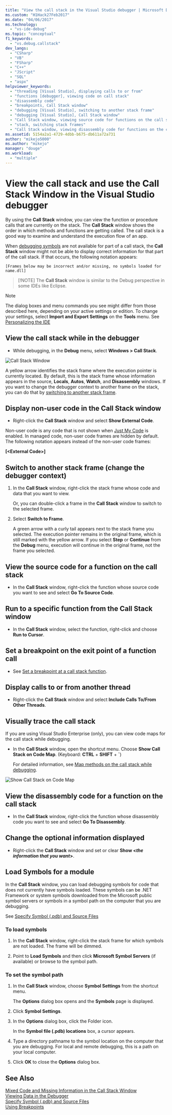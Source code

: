 ```yaml
---
title: "View the call stack in the Visual Studio debugger | Microsoft Docs"
ms.custom: "H1Hack27Feb2017"
ms.date: "04/06/2017"
ms.technology: 
  - "vs-ide-debug"
ms.topic: "conceptual"
f1_keywords: 
  - "vs.debug.callstack"
dev_langs: 
  - "CSharp"
  - "VB"
  - "FSharp"
  - "C++"
  - "JScript"
  - "SQL"
  - "aspx"
helpviewer_keywords: 
  - "threading [Visual Studio], displaying calls to or from"
  - "functions [debugger], viewing code on call stack"
  - "disassembly code"
  - "breakpoints, Call Stack window"
  - "debugging [Visual Studio], switching to another stack frame"
  - "debugging [Visual Studio], Call Stack window"
  - "Call Stack window, viewing source code for functions on the call stack"
  - "stack, switching stack frames"
  - "Call Stack window, viewing disassembly code for functions on the call stack"
ms.assetid: 5154a2a1-4729-4dbb-b675-db611a72a731
author: "mikejo5000"
ms.author: "mikejo"
manager: "douge"
ms.workload: 
  - "multiple"
---
```

# View the call stack and use the Call Stack Window in the Visual Studio debugger

By using the **Call Stack** window, you can view the function or procedure calls that are currently on the stack. The **Call Stack** window shows the order in which methods and functions are getting called. The call stack is a good way to examine and understand the execution flow of an app.
  
When [debugging symbols](#bkmk_symbols) are not available for part of a call stack, the **Call Stack** window might not be able to display correct information for that part of the call stack. If that occurs, the following notation appears:  
  
`[Frames below may be incorrect and/or missing, no symbols loaded for name.dll]`

>  [!NOTE]
> The **Call Stack** window is similar to the Debug perspective in some IDEs like Eclipse. 

> [!NOTE]
>  The dialog boxes and menu commands you see might differ from those described here, depending on your active settings or edition. To change your settings, select **Import and Export Settings** on the **Tools** menu.  See [Personalizing the IDE](../ide/personalizing-the-visual-studio-ide.md)
  
## View the call stack while in the debugger 
  
-   While debugging, in the **Debug** menu, select **Windows > Call Stack**.

 ![Call Stack Window](../debugger/media/dbg_basics_callstack_window.png "CallStackWindow")

A yellow arrow identifies the stack frame where the execution pointer is currently located. By default, this is the stack frame whose information appears in the source, **Locals**, **Autos**, **Watch**, and **Disassembly** windows. If you want to change the debugger context to another frame on the stack, you can do that by [switching to another stack frame](#bkmk_switch).   
  
## Display non-user code in the Call Stack window  
  
-   Right-click the **Call Stack** window and select **Show External Code**.

Non-user code is any code that is not shown when [Just My Code](../debugger/just-my-code.md) is enabled. In managed code, non-user code frames are hidden by default. The following notation appears instead of the non-user code frames:  
  
**[\<External Code>]**  
  
## <a name="bkmk_switch"></a> Switch to another stack frame (change the debugger context)
  
1.  In the **Call Stack** window, right-click the stack frame whose code and data that you want to view.

    Or, you can double-click a frame in the **Call Stack** window to switch to the selected frame. 
  
2.  Select **Switch to Frame**.  
  
     A green arrow with a curly tail appears next to the stack frame you selected. The execution pointer remains in the original frame, which is still marked with the yellow arrow. If you select **Step** or **Continue** from the **Debug** menu, execution will continue in the original frame, not the frame you selected.  
  
## View the source code for a function on the call stack  
  
-   In the **Call Stack** window, right-click the function whose source code you want to see and select **Go To Source Code**.

## Run to a specific function from the Call Stack window  
  
-  In the **Call Stack** window, select the function, right-click and  choose **Run to Cursor**.  
  
## Set a breakpoint on the exit point of a function call  
  
-   See [Set a breakpoint at a call stack function](../debugger/using-breakpoints.md#BKMK_Set_a_breakpoint_in_the_call_stack_window).

## Display calls to or from another thread  
  
-   Right-click the **Call Stack** window and select **Include Calls To/From Other Threads**.   
  
## Visually trace the call stack  

If you are using Visual Studio Enterprise (only), you can view code maps for the call stack while debugging.

- In the **Call Stack** window, open the shortcut menu. Choose **Show Call Stack on Code Map**. (Keyboard: **CTRL** + **SHIFT** + **`**)  
  
    For detailed information, see [Map methods on the call stack while debugging](../debugger/map-methods-on-the-call-stack-while-debugging-in-visual-studio.md).

![Show Call Stack on Code Map](../debugger/media/dbg_basics_show_call_stack_on_code_map.gif "ShowCallStackOnCodeMap")
  
## View the disassembly code for a function on the call stack  
  
-   In the **Call Stack** window, right-click the function whose disassembly code you want to see and select **Go To Disassembly**.    

## Change the optional information displayed  
  
-   Right-click the **Call Stack** window and set or clear **Show \<***the information that you want***>**.  
  
## <a name="bkmk_symbols"></a> Load Symbols for a module
In the **Call Stack** window, you can load debugging symbols for code that does not currently have symbols loaded. These symbols can be .NET Framework or system symbols downloaded from the Microsoft public symbol servers or symbols in a symbol path on the computer that you are debugging.  
  
See [Specify Symbol (.pdb) and Source Files](../debugger/specify-symbol-dot-pdb-and-source-files-in-the-visual-studio-debugger.md)  
  
### To load symbols  
  
1.  In the **Call Stack** window, right-click the stack frame for which symbols are not loaded. The frame will be dimmed.  
  
2.  Point to **Load Symbols** and then click **Microsoft Symbol Servers** (if available) or browse to the symbol path.  
  
### To set the symbol path  
  
1.  In the **Call Stack** window, choose **Symbol Settings** from the shortcut menu.  
  
     The **Options** dialog box opens and the **Symbols** page is displayed.  
  
2.  Click **Symbol Settings**.  
  
3.  In the **Options** dialog box, click the Folder icon.  
  
     In the **Symbol file (.pdb) locations** box, a cursor appears.  
  
4.  Type a directory pathname to the symbol location on the computer that you are debugging. For local and remote debugging, this is a path on your local computer.
  
5.  Click **OK** to close the **Options** dialog box.  
  
## See Also  
 [Mixed Code and Missing Information in the Call Stack Window](../debugger/mixed-code-and-missing-information-in-the-call-stack-window.md)  
 [Viewing Data in the Debugger](../debugger/viewing-data-in-the-debugger.md)   
 [Specify Symbol (.pdb) and Source Files](../debugger/specify-symbol-dot-pdb-and-source-files-in-the-visual-studio-debugger.md)   
 [Using Breakpoints](../debugger/using-breakpoints.md)